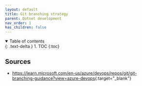 ```yaml
---
layout: default
title: Git branching strategy
parent: Dotnet development
nav_order: 1
has_children: false
---
```


<details open markdown="block">
  <summary>
    Table of contents
  </summary>
  {: .text-delta }
1. TOC
{:toc}
</details>

## Sources

- <https://learn.microsoft.com/en-us/azure/devops/repos/git/git-branching-guidance?view=azure-devops>{:target="_blank"}
